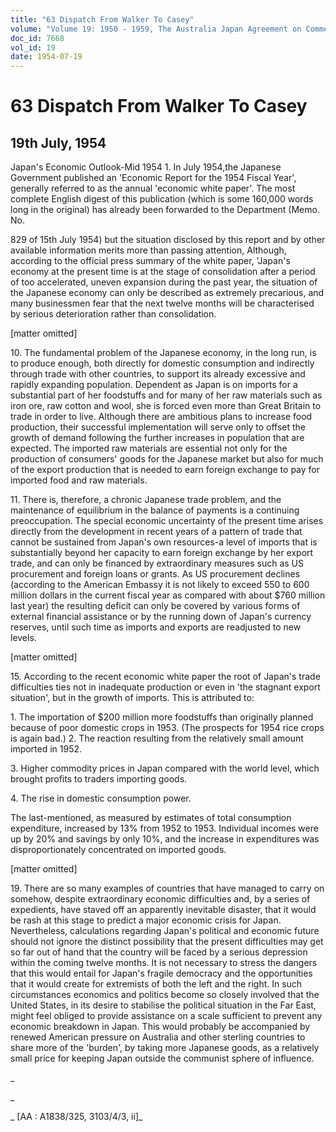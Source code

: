 ```yaml
---
title: "63 Dispatch From Walker To Casey"
volume: "Volume 19: 1950 - 1959, The Australia Japan Agreement on Commerce"
doc_id: 7668
vol_id: 19
date: 1954-07-19
---
```


# 63 Dispatch From Walker To Casey

## 19th July, 1954

Japan's Economic Outlook-Mid 1954 1. In July 1954,the Japanese Government published an 'Economic Report for the 1954 Fiscal Year', generally referred to as the annual 'economic white paper'. The most complete English digest of this publication (which is some 160,000 words long in the original) has already been forwarded to the Department (Memo. No.

829 of 15th July 1954) but the situation disclosed by this report and by other available information merits more than passing attention, Although, according to the official press summary of the white paper, 'Japan's economy at the present time is at the stage of consolidation after a period of too accelerated, uneven expansion during the past year, the situation of the Japanese economy can only be described as extremely precarious, and many businessmen fear that the next twelve months will be characterised by serious deterioration rather than consolidation.

[matter omitted]

10\. The fundamental problem of the Japanese economy, in the long run, is to produce enough, both directly for domestic consumption and indirectly through trade with other countries, to support its already excessive and rapidly expanding population. Dependent as Japan is on imports for a substantial part of her foodstuffs and for many of her raw materials such as iron ore, raw cotton and wool, she is forced even more than Great Britain to trade in order to live. Although there are ambitious plans to increase food production, their successful implementation will serve only to offset the growth of demand following the further increases in population that are expected. The imported raw materials are essential not only for the production of consumers' goods for the Japanese market but also for much of the export production that is needed to earn foreign exchange to pay for imported food and raw materials.

11\. There is, therefore, a chronic Japanese trade problem, and the maintenance of equilibrium in the balance of payments is a continuing preoccupation. The special economic uncertainty of the present time arises directly from the development in recent years of a pattern of trade that cannot be sustained from Japan's own resources-a level of imports that is substantially beyond her capacity to earn foreign exchange by her export trade, and can only be financed by extraordinary measures such as US procurement and foreign loans or grants. As US procurement declines (according to the American Embassy it is not likely to exceed 550 to 600 million dollars in the current fiscal year as compared with about $760 million last year) the resulting deficit can only be covered by various forms of external financial assistance or by the running down of Japan's currency reserves, until such time as imports and exports are readjusted to new levels.

[matter omitted]

15\. According to the recent economic white paper the root of Japan's trade difficulties ties not in inadequate production or even in 'the stagnant export situation', but in the growth of imports. This is attributed to:

1\. The importation of $200 million more foodstuffs than originally planned because of poor domestic crops in 1953. (The prospects for 1954 rice crops is again bad.) 2. The reaction resulting from the relatively small amount imported in 1952.

3\. Higher commodity prices in Japan compared with the world level, which brought profits to traders importing goods.

4\. The rise in domestic consumption power.

The last-mentioned, as measured by estimates of total consumption expenditure, increased by 13% from 1952 to 1953. Individual incomes were up by 20% and savings by only 10%, and the increase in expenditures was disproportionately concentrated on imported goods.

[matter omitted]

19\. There are so many examples of countries that have managed to carry on somehow, despite extraordinary economic difficulties and, by a series of expedients, have staved off an apparently inevitable disaster, that it would be rash at this stage to predict a major economic crisis for Japan. Nevertheless, calculations regarding Japan's political and economic future should not ignore the distinct possibility that the present difficulties may get so far out of hand that the country will be faced by a serious depression within the coming twelve months. It is not necessary to stress the dangers that this would entail for Japan's fragile democracy and the opportunities that it would create for extremists of both the left and the right. In such circumstances economics and politics become so closely involved that the United States, in its desire to stabilise the political situation in the Far East, might feel obliged to provide assistance on a scale sufficient to prevent any economic breakdown in Japan. This would probably be accompanied by renewed American pressure on Australia and other sterling countries to share more of the 'burden', by taking more Japanese goods, as a relatively small price for keeping Japan outside the communist sphere of influence.

_

_

_ [AA : A1838/325, 3103/4/3, ii]_
